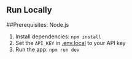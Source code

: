 ## Run Locally
##Prerequisites:  Node.js

1. Install dependencies:
   `npm install`
2. Set the `API_KEY` in [.env.local](.env.local) to your  API key
3. Run the app:
   `npm run dev`
